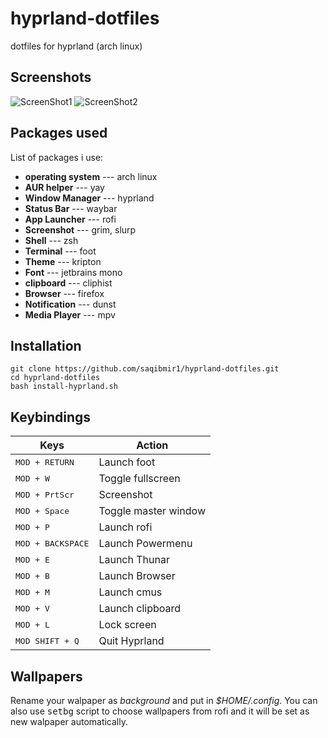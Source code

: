 # hyprland-dotfiles
dotfiles for hyprland (arch linux)

## Screenshots

![ScreenShot1](https://saqibmir1.github.io/blog/switching-to-hyprland/hyprland-rice.png)
![ScreenShot2](https://saqibmir1.github.io/blog/switching-to-hyprland/hyprland-rice-2.png)
## Packages used 

List of packages i use:
- **operating system** --- arch linux
- **AUR helper** --- yay 
- **Window Manager** --- hyprland
- **Status Bar** --- waybar 
- **App Launcher** --- rofi 
- **Screenshot** --- grim, slurp 
- **Shell** --- zsh 
- **Terminal** --- foot 
- **Theme** --- kripton 
- **Font** --- jetbrains mono 
- **clipboard** --- cliphist 
- **Browser** --- firefox 
- **Notification** --- dunst 
- **Media Player** --- mpv

## Installation

```
git clone https://github.com/saqibmir1/hyprland-dotfiles.git
cd hyprland-dotfiles
bash install-hyprland.sh
```

## Keybindings

| Keys                                 | Action                    |
| ------------------------------------ | ------------------------- |
| <kbd>MOD + RETURN</kbd>              | Launch foot               |
| <kbd>MOD + W</kbd>                   | Toggle fullscreen         |
| <kbd>MOD + PrtScr</kbd>              | Screenshot                |
| <kbd>MOD + Space</kbd>               | Toggle master window      |
| <kbd>MOD + P</kbd>                   | Launch rofi               |
| <kbd>MOD + BACKSPACE</kbd>           | Launch Powermenu          |
| <kbd>MOD + E</kbd>                   | Launch Thunar             |
| <kbd>MOD + B</kbd>                   | Launch Browser            |
| <kbd>MOD + M</kbd>                   | Launch cmus               |
| <kbd>MOD + V</kbd>                   | Launch clipboard          |
| <kbd>MOD + L</kbd>                   | Lock screen               |
| <kbd>MOD SHIFT + Q</kbd>             | Quit Hyprland             |

## Wallpapers
Rename your walpaper as *background* and put in *$HOME/.config*.
You can also use <kbd>setbg</kbd> script to choose wallpapers from rofi and it will be set as new walpaper automatically.


